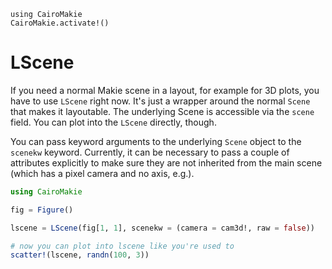 ```@eval
using CairoMakie
CairoMakie.activate!()
```

# LScene

If you need a normal Makie scene in a layout, for example for 3D plots, you have
to use `LScene` right now. It's just a wrapper around the normal `Scene` that
makes it layoutable. The underlying Scene is accessible via the `scene` field.
You can plot into the `LScene` directly, though.

You can pass keyword arguments to the underlying `Scene` object to the `scenekw` keyword.
Currently, it can be necessary to pass a couple of attributes explicitly to make sure they
are not inherited from the main scene (which has a pixel camera and no axis, e.g.).

```julia
using CairoMakie

fig = Figure()

lscene = LScene(fig[1, 1], scenekw = (camera = cam3d!, raw = false))

# now you can plot into lscene like you're used to
scatter!(lscene, randn(100, 3))
```